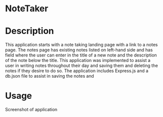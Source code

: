 # NoteTaker

# Description

This application starts with a note taking landing page with a link to a notes page. The notes page has existing notes listed on left-hand side and has field where the user can enter in the title of a new note and the description of the note below the title. This application was implemented to assist a user in writing notes throughout their day and saving them and deleting the notes if they desire to do so. The application includes Express.js and a db.json file to assist in saving the notes and 

# Usage

Screenshot of application




